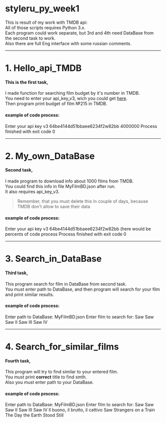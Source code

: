 # styleru_py_week1
This is result of my work with TMDB api:  
All of those scripts requires Python 3.x.  
Each program could work separate, but 3rd and 4th need DataBase from the second task to work.  
Also there are full Eng interface with some russian comments.  


***
# 1. Hello_api_TMDB #
#### This is the first task, 
I made function for searching film budget by it's number in TMDB.  
You need to enter your api_key_v3, wich you could get [here](https://www.themoviedb.org/).  
Then program print budget of film №215 in TMDB.  
#### example of code process:
  Enter your api key v3
  64be4144d51bbaee6234f2w82bb
  4000000
  Process finished with exit code 0

***
# 2. My_own_DataBase #
#### Second task,
I made program to download info about 1000 films from TMDB.  
You could find this info in file MyFilmBD.json after run.  
It also requires api_key_v3.  
> Remember, that you must delete this in couple of days, because TMDB don't allow to save their data
#### example of code process:
  Enter your api key v3
  64be4144d51bbaee6234f2w82bb
  (here would be percents of code process
  Process finished with exit code 0

***
# 3. Search_in_DataBase #
#### Third task,
This program search for film in DataBase from second task.  
You must enter path to DataBase, and then program will search for your film and print similar results.  
#### example of code process:
  Enter path to DataBase:
  MyFilmBD.json
  Enter film to search for:
  Saw
  Saw
  Saw II
  Saw III
  Saw IV
  ***
# 4. Search_for_similar_films #
#### Fourth task,
This program will try to find similar to your entered film.  
You must print **correct** title to find smth.  
Also you must enter path to your DataBase.  
#### example of code process:
  Enter path to DataBase:
  MyFilmBD.json
  Enter film to search for:
  Saw
  Saw
  Saw II
  Saw III
  Saw IV
  Il buono, il brutto, il cattivo
  Saw
  Strangers on a Train
  The Day the Earth Stood Still
